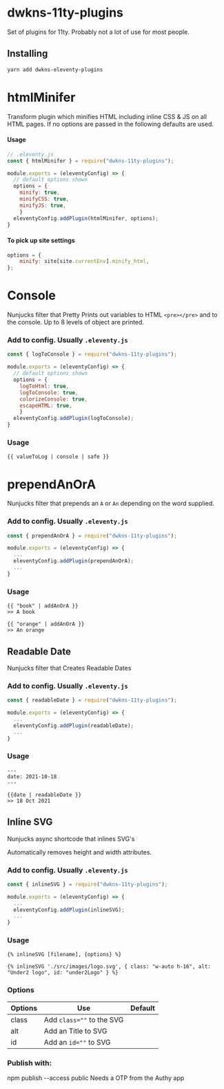 # dwkns-11ty-plugins
Set of plugins for 11ty. 
Probably not a lot of use for most people. 

## Installing

```bash
yarn add dwkns-eleventy-plugins
```



# htmlMinifer

Transform plugin which minifies HTML including inline CSS & JS on all HTML pages. If no options are passed in the following defaults are used. 

#### Usage

```js
// .eleventy.js
const { htmlMinifer } = require("dwkns-11ty-plugins");

module.exports = (eleventyConfig) => {
  // default options shown
  options = {
  	minify: true,
    minifyCSS: true,
    minifyJS: true,
	}
  eleventyConfig.addPlugin(htmlMinifer, options);
}
```

#### To pick up site settings

```js
options = { 
    minify: site[site.currentEnv].minify_html,  
};
```



# Console

Nunjucks filter that Pretty Prints out variables to HTML `<pre></pre>`  and to the console. Up to 8 levels of object are printed.

### Add to config. Usually `.eleventy.js`
```js
const { logToConsole } = require("dwkns-11ty-plugins");

module.exports = (eleventyConfig) => {
  // default options shown
  options = {
  	logToHtml: true,
    logToConsole: true,
    colorizeConsole: true,
    escapeHTML: true,
	}
  eleventyConfig.addPlugin(logToConsole);
}
```

### Usage
```
{{ valueToLog | console | safe }}
```





# prependAnOrA

Nunjucks filter that prepends an `A` or `An` depending on the word supplied.

### Add to config. Usually `.eleventy.js`
```js
const { prependAnOrA } = require("dwkns-11ty-plugins");

module.exports = (eleventyConfig) => {
  ...
  eleventyConfig.addPlugin(prependAnOrA);
  ...
}
```

### Usage
```
{{ "book" | addAnOrA }} 
>> A book

{{ "orange" | addAnOrA }} 
>> An orange
```


## Readable Date
Nunjucks filter that Creates Readable Dates

### Add to config. Usually `.eleventy.js`
```js
const { readableDate } = require("dwkns-11ty-plugins");

module.exports = (eleventyConfig) => {
  ...
  eleventyConfig.addPlugin(readableDate);
  ...
}
```

### Usage
```
---
date: 2021-10-18
---

{{date | readableDate }}
>> 18 Oct 2021
```


## Inline SVG
Nunjucks async shortcode that inlines SVG's

Automatically removes height and width attributes.

### Add to config. Usually `.eleventy.js`
```js
const { inlineSVG } = require("dwkns-11ty-plugins");

module.exports = (eleventyConfig) => {
  ...
  eleventyConfig.addPlugin(inlineSVG);
  ...
}
```

### Usage
```
{% inlineSVG [filename], {options} %}

{% inlineSVG './src/images/logo.svg', { class: "w-auto h-16", alt: "Under2 logo", id: "under2Logo" } %}
```

### Options
| Options | Use                       | Default |
| ------- | ------------------------- | ------- |
| class   | Add `class=""` to the SVG |         |
| alt     | Add an Title to SVG       |         |
| id      | Add an `id=""` to SVG     |         |



### Publish with:
npm publish --access public
Needs a OTP from the Authy app